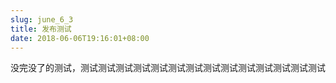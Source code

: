 ```yaml
---
slug: june_6_3
title: 发布测试
date: 2018-06-06T19:16:01+08:00
---
```

没完没了的测试，测试测试测试测试测试测试测试测试测试测试测试测试测试测试

